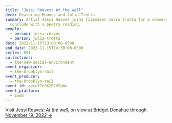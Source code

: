 ```yaml
---
title: "Jessi Reaves: At the well"
deck: Featuring Reaves and Julia Trotta
summary: Artist Jessi Reaves joins filmmaker Julia Trotta for a conversation. We
  conclude with a poetry reading.
people:
  - person: jessi-reaves
  - person: julia-trotta
date: 2022-11-15T13:00:00-0500
end_date: 2022-11-15T14:30:00-0500
series: 691
collections:
  - the-new-social-environment
event_organizer:
  - the-brooklyn-rail
event_producer:
  - the-brooklyn-rail
event_id: recuf7eSK2R7HSqWx
event_platform:
  - zoom
---
```

[V﻿isit Jessi Reaves: *At the well*, on view at Bridget Donahue through November 19, 2022 →](https://www.bridgetdonahue.nyc/exhibitions/jessi-reaves-well/)